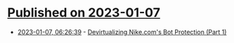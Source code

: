 # [Published on 2023-01-07](index.md)

* [2023-01-07, 06:26:39](https://news.ycombinator.com/item?id=34285747) - [Devirtualizing Nike.com's Bot Protection (Part 1)](https://www.nullpt.rs/devirtualizing-nike-vm-1)
